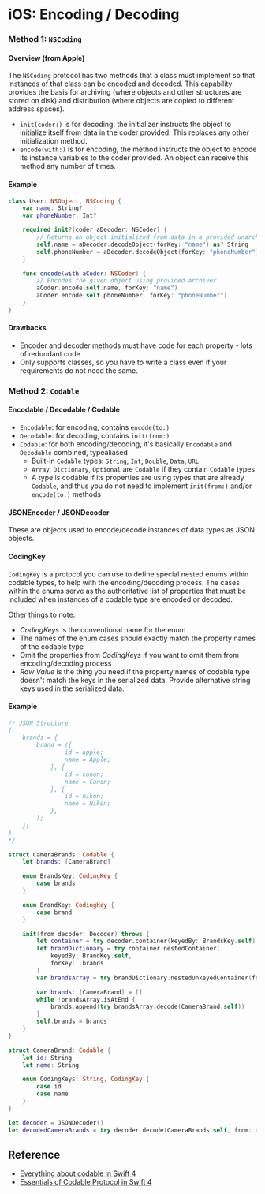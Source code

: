 # iOS: Encoding / Decoding



### Method 1: `NSCoding`

#### Overview (from Apple)

The `NSCoding` protocol has two methods that a class must implement so that instances of that class can be encoded and decoded. This capability provides the basis for archiving (where objects and other structures are stored on disk) and distribution (where objects are copied to different address spaces).

- `init(coder:)` is for decoding, the initializer instructs the object to initialize itself from data in the coder provided. This replaces any other initialization method.
- `encode(with:)` is for encoding, the method instructs the object to encode its instance variables to the coder provided. An object can receive this method any number of times.

#### Example

```swift
class User: NSObject, NSCoding {
    var name: String?
    var phoneNumber: Int?

    required init?(coder aDecoder: NSCoder) {
        // Returns an object initialized from data in a provided unarchiver.
        self.name = aDecoder.decodeObject(forKey: "name") as? String
        self.phoneNumber = aDecoder.decodeObject(forKey: "phoneNumber") as? Int
    }

    func encode(with aCoder: NSCoder) {
        // Encodes the given object using provided archiver.
        aCoder.encode(self.name, forKey: "name")
        aCoder.encode(self.phoneNumber, forKey: "phoneNumber")
    }
}
```

#### Drawbacks

- Encoder and decoder methods must have code for each property - lots of redundant code
- Only supports classes, so you have to write a class even if your requirements do not need the same.



### Method 2: `Codable`

#### Encodable / Decodable / Codable

- `Encodable`: for encoding, contains `encode(to:)`
- `Decodable`: for decoding, contains `init(from:)`
- `Codable`: for both encoding/decoding, it's basically `Encodable` and `Decodable` combined, typealiased
  - Built-in `Codable` types: `String`, `Int`, `Double`, `Data`, `URL`
  - `Array`, `Dictionary`, `Optional` are `Codable` if they contain `Codable` types
  - A type is codable if its properties are using types that are already `Codable`, and thus you do not need to implement `init(from:)` and/or `encode(to:)` methods

#### JSONEncoder / JSONDecoder

These are objects used to encode/decode instances of data types as JSON objects.

#### CodingKey

`CodingKey` is a protocol you can use to define special nested enums within codable types, to help with the encoding/decoding process. The cases within the enums serve as the authoritative list of properties that must be included when instances of a codable type are encoded or decoded.

Other things to note:

- *CodingKeys* is the conventional name for the enum
- The names of the enum cases should exactly match the property names of the codable type
- Omit the properties from *CodingKeys* if you want to omit them from encoding/decoding process
- *Raw Value* is the thing you need if the property names of codable type doesn't match the keys in the serialized data. Provide alternative string keys used in the serialized data.

#### Example

```swift
/* JSON Structure
{
    brands = {
        brand = ({
                id = apple;
                name = Apple;
            }, {
                id = canon;
                name = Canon;
            }, {
                id = nikon;
                name = Nikon;
			},
		);
	};
}
*/

struct CameraBrands: Codable {
    let brands: [CameraBrand]

    enum BrandsKey: CodingKey {
        case brands
    }

    enum BrandKey: CodingKey {
        case brand
    }

    init(from decoder: Decoder) throws {
        let container = try decoder.container(keyedBy: BrandsKey.self)
        let brandDictionary = try container.nestedContainer(
        	keyedBy: BrandKey.self, 
        	forKey: .brands
        )
        var brandsArray = try brandDictionary.nestedUnkeyedContainer(forKey: .brand)

        var brands: [CameraBrand] = []
        while !brandsArray.isAtEnd {
            brands.append(try brandsArray.decode(CameraBrand.self))
        }
        self.brands = brands
    }
}

struct CameraBrand: Codable {
    let id: String
    let name: String

    enum CodingKeys: String, CodingKey {
        case id
        case name
    }
}

let decoder = JSONDecoder()
let decodedCameraBrands = try decoder.decode(CameraBrands.self, from: data)

```



## Reference

- [Everything about codable in Swift 4](https://hackernoon.com/everything-about-codable-in-swift-4-97d0e18a2999)
- [Essentials of Codable Protocol in Swift 4](https://medium.com/@multidots/essentials-of-codable-protocol-in-swift-4-c795a645c3e1)